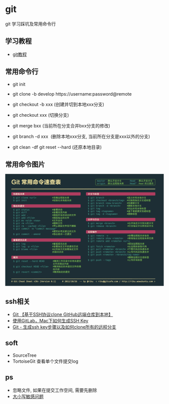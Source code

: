# git
git 学习踩坑及常用命令行

## 学习教程

* [git教程](https://www.liaoxuefeng.com/wiki/0013739516305929606dd18361248578c67b8067c8c017b000)

## 常用命令行

* git init

* git clone -b develop https://username:password@remote

* git checkout -b xxx (创建并切到本地xxx分支)   

* git checkout xxx (切换分支)

* git merge bxx (当前所在分支合并bxx分支的修改)

* git branch -d xxx  (删除本地xxx分支, 当前所在分支是xxx以外的分支)

* git clean -df  git reset --hard (还原本地目录)
    
    

## 常用命令图片

![Alt text](https://github.com/UC10D/git/blob/master/image/Command%20Line.jpg)

## ssh相关

* [Git 【基于SSH协议clone GitHub远端仓库到本地】](http://blog.csdn.net/felicity294250051/article/details/53606158)
* [使用GitLab，Mac下如何生成SSH Key](https://www.jianshu.com/p/46aaccc71ce8)
* [Git - 生成ssh key步骤以及如何clone所有的远程分支](https://www.cnblogs.com/gongyuhonglou/p/6922721.html)

## soft

* SourceTree
* TortoiseGit 查看单个文件提交log

## ps

* 忽略文件, 如果在提交工作空间, 需要先删除
* [大小写敏感问题](https://www.cnblogs.com/samwang88/p/6611947.html)
